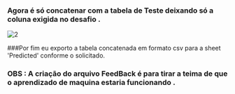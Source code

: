 ### Agora é só concatenar com a tabela de Teste deixando só a coluna exigida no desafio .




![2](https://user-images.githubusercontent.com/114637779/216668662-3ee608d9-29c9-4f60-a0a8-c5856e105f48.png)




###Por fim eu exporto a tabela concatenada em formato csv para a sheet 'Predicted' conforme o solicitado.


### OBS : A criação do arquivo FeedBack é para tirar a teima de que o aprendizado de maquina estaria funcionando .

